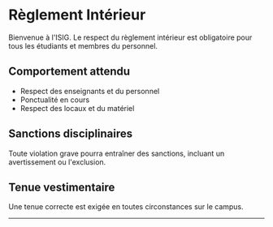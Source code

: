 # Règlement Intérieur

Bienvenue à l'ISIG. Le respect du règlement intérieur est obligatoire pour tous les étudiants et membres du personnel.

## Comportement attendu
- Respect des enseignants et du personnel
- Ponctualité en cours
- Respect des locaux et du matériel

## Sanctions disciplinaires
Toute violation grave pourra entraîner des sanctions, incluant un avertissement ou l'exclusion.

## Tenue vestimentaire
Une tenue correcte est exigée en toutes circonstances sur le campus.

---
